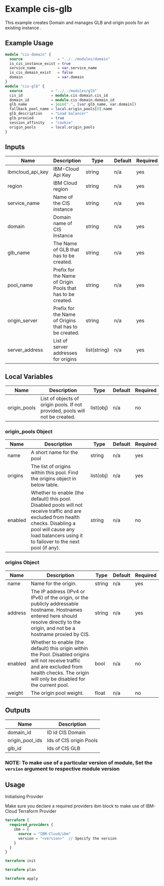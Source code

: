 # Example cis-glb

This example creates Domain and manages GLB and origin pools for an existing instance .

## Example Usage

```terraform
module "cis-domain" {
  source                = "../../modules/domain"
  is_cis_instance_exist = true
  service_name          = var.service_name
  is_cis_domain_exist   = false
  domain                = var.domain
}
module "cis-glb" {
  source             = "../../modules/glb"
  cis_id             = module.cis-domain.cis_id
  domain_id          = module.cis-domain.domain_id
  glb_name           = join(".", [var.glb_name, var.domain])
  fallback_pool_name = local.origin_pools[0].name
  glb_description    = "Load balancer"
  glb_proxied        = true
  session_affinity   = "cookie"
  origin_pools       = local.origin_pools
}

```

<!-- BEGINNING OF PRE-COMMIT-TERRAFORM DOCS HOOK -->
## Inputs

| Name                                    | Description                           | Type   | Default | Required |
|-----------------------------------------|---------------------------------------|--------|---------|----------|
| ibmcloud_api_key           | IBM-Cloud Api Key | string | n/a     | yes      |
| region           | IBM Cloud region | string | n/a     | yes      |
| service_name           | Name of the CIS instance | string | n/a     | yes      |
| domain           | Domain name of CIS Instance | string | n/a     | yes      |
| glb_name            | The Name of GLB that has to be created.       | string   | n/a     |yes    |
| pool_name          |Prefix for the Name of Origin Pools that has to be created. | string   | n/a     |yes    |
| origin_server            | Prefix for the Name of Origins that has to be created. | string   | n/a     |yes    |
| server_address            | List of server addresses for origins | list(string)  | n/a     |yes    |


## Local Variables

| Name                                    | Description                           | Type   | Default | Required |
|-----------------------------------------|---------------------------------------|--------|---------|----------|
| origin_pools           | List of objects of origin pools. If not provided, pools will not be created. | list(obj) | n/a     | no      |

### origin_pools Object

| Name                                 | Description           | Type   | Default | Required |
|--------------------------------------|-----------------------|--------|---------|----------|
| name                                 | A short name for the pool | string | n/a     | yes       |
| origins                             | The list of origins within this pool. Find the origins object in below table. | list(obj) | n/a    | yes       |
| enabled                                 | Whether to enable (the default) this pool. Disabled pools will not receive traffic and are excluded from health checks. Disabling a pool will cause any load balancers using it to failover to the next pool (if any).| string | n/a     | no       |

### origins Object

| Name                                    | Description                           | Type   | Default | Required |
|-----------------------------------------|---------------------------------------|--------|---------|----------|
| name           | Name for the origin. | string | n/a     | yes      |
| address           | The IP address (IPv4 or IPv6) of the origin, or the publicly addressable hostname. Hostnames entered here should resolve directly to the origin, and not be a hostname proxied by CIS. | string | n/a     | yes      |
| enabled           | Whether to enable (the default) this origin within the Pool. Disabled origins will not receive traffic and are excluded from health checks. The origin will only be disabled for the current pool. | bool | n/a     | no      |
| weight           | The origin pool weight. | float | n/a     | no      |

## Outputs

| Name                                    | Description                           |
|-----------------------------------------|---------------------------------------|
| domain_id           | ID id CIS Domain |
| origin_pool_ids           | Ids of CIS origin Pools |
| glb_id           | Ids of CIS GLB |

<!-- END OF PRE-COMMIT-TERRAFORM DOCS HOOK -->

### NOTE: To make use of a particular version of module, Set the `version` argument to respective module version


## Usage

Initialising Provider

Make sure you declare a required providers ibm block to make use of IBM-Cloud Terraform Provider

```terraform
terraform {
  required_providers {
    ibm = {
      source = "IBM-Cloud/ibm"
      version = "<version>"  // Specify the version
    }
  }
}
```

```terraform
terraform init
```

```terraform
terraform plan
```

```terraform
terraform apply
```
